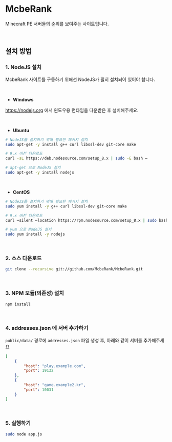 # McbeRank

Minecraft PE 서버들의 순위를 보여주는 사이트입니다.

<br>

## 설치 방법

### 1. NodeJS 설치

McbeRank 사이트를 구동하기 위해선 NodeJS가 필히 설치되어 있어야 합니다.

<br>

* **Windows**

https://nodejs.org 에서 윈도우용 런타임을 다운받은 후 설치해주세요.

<br>

* **Ubuntu**
```bash
# NodeJS를 설치하기 위해 필요한 패키지 설치
sudo apt-get -y install g++ curl libssl-dev git-core make

# 9.x 버전 다운로드
curl -sL https://deb.nodesource.com/setup_8.x | sudo -E bash –

# apt-get 으로 NodeJS 설치
sudo apt-get -y install nodejs
```

<br>

* **CentOS**
```bash
# NodeJS를 설치하기 위해 필요한 패키지 설치
sudo yum install -y g++ curl libssl-dev git-core make

# 9.x 버전 다운로드
curl –silent –location https://rpm.nodesource.com/setup_8.x | sudo bash –

# yum 으로 NodeJS 설치
sudo yum install -y nodejs
```

<br>

### 2. 소스 다운로드
```bash
git clone --recursive git://github.com/McbeRank/McbeRank.git
```

<br>

### 3. NPM 모듈(의존성) 설치
```bash
npm install
```

<br>

### 4. addresses.json 에 서버 추가하기
`public/data/` 경로에 `addresses.json` 파일 생성 후, 아래와 같이 서버를 추가해주세요

```json
[
	{
		"host": "play.example.com",
		"port": 19132
	},
	{
		"host": "game.example2.kr",
		"port": 10031
	}
]
```

<br>

### 5. 실행하기
```bash
sudo node app.js
```